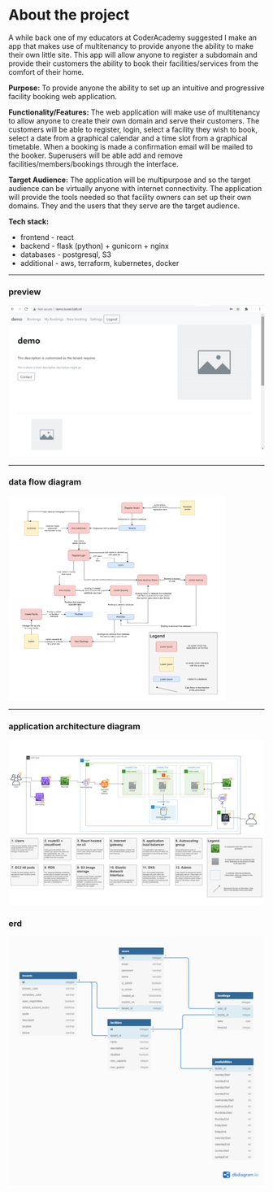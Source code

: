 # About the project
A while back one of my educators at CoderAcademy suggested I make an app that makes use of multitenancy to provide anyone the ability to make their own little site. This app will allow anyone to register a subdomain and provide their customers the ability to book their facilities/services from the comfort of their home.

**Purpose:** To provide anyone the ability to set up an intuitive and progressive facility booking web application.

**Functionality/Features:** The web application will make use of multitenancy to allow anyone to create their own domain and serve their customers. The customers will be able to register, login, select a facility they wish to book, select a date from a graphical calendar and a time slot from a graphical timetable. When a booking is made a confirmation email will be mailed to the booker.
Superusers will be able add and remove facilities/members/bookings through the interface.

**Target Audience:** The application will be multipurpose and so the target audience can be virtually anyone with internet connectivity. The application will provide the tools needed so that facility owners can set up their own domains. They and the users that they serve are the target audience.

**Tech stack:** 
- frontend - react
- backend - flask (python) + gunicorn + nginx
- databases - postgresql, S3
- additional - aws, terraform, kubernetes, docker

---
### preview
<img src="./docs/preview.png">

---
### data flow diagram
<img src="./docs/dfd.png" width="85%"/>

---
### application architecture diagram
![aad](./docs/aad.png)

### erd
![erd](./docs/erd.png)